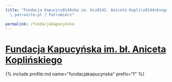 ```yaml
---
title: "Fundacja Kapucy\u0144ska im. b\u0142. Aniceta Kopli\u0144skiego | Statystyki\
  \ patronite.pl | Patromierz"

permalink: /fundacjakapucynska
---
```


# [Fundacja Kapucyńska im. bł. Aniceta Koplińskiego](https://patronite.pl/fundacjakapucynska)

{% include profile.md name="fundacjakapucynska" prefix="f" %}
